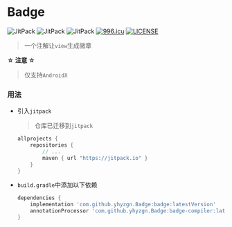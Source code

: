 # Badge

![JitPack](https://img.shields.io/jitpack/v/github/yhyzgn/Badge?color=brightgreen&label=badge) ![JitPack](https://img.shields.io/jitpack/v/github/yhyzgn/Badge?color=brightgreen&label=badge-annotation) ![JitPack](https://img.shields.io/jitpack/v/github/yhyzgn/Badge?color=brightgreen&label=badge-compiler) [![996.icu](https://img.shields.io/badge/link-996.icu-red.svg)](https://996.icu) [![LICENSE](https://img.shields.io/badge/license-Anti%20996-blue.svg)](https://github.com/996icu/996.ICU/blob/master/LICENSE)

> 一个注解让`view`生成徽章

**☆ 注意 ☆**

>   仅支持`AndroidX`

### 用法

* 引入`jitpack`

  > 仓库已迁移到`jitpack`

  ```groovy
  allprojects {
      repositories {
          // ...
          maven { url "https://jitpack.io" }
      }
  }
  ```

* `build.gradle`中添加以下依赖

  ```groovy
  dependencies {
      implementation 'com.github.yhyzgn.Badge:badge:latestVersion'
      annotationProcessor 'com.github.yhyzgn.Badge:badge-compiler:latestVersion'
  }
  ```

